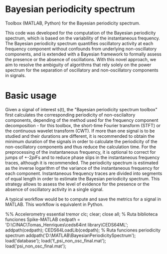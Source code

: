 # Bayesian periodicity spectrum
Toolbox (MATLAB, Python) for the Bayesian periodicity spectrum.

This code was developed for the computation of the Bayesian periodicity spectrum, which is based on the variability of the instantaneous frequency. The Bayesian periodicity spectrum quantifies oscillatory activity at each frequency component without confounds from underlying non-oscillatory components, and is extended with a Bayesian framework to formally assess the presence or the absence of oscillations. With this novel approach, we aim to resolve the ambiguity of algorithms that rely solely on the power spectrum for the separation of oscillatory and non-oscillatory components in signals.
# Basic usage
Given a signal of interest s(t), the "Bayesian periodicity spectrum toolbox" first calculates the corresponding periodicity of non-oscilaltory components, depending of the method used for the frequency component decomposition - for this toolbox, the short-time Fourier transform (STFT) or the continuous wavelet transform (CWT). If more than one signal is to be studied and their durations are different, it is recommended to obtain the minimum duration of the signals in order to calculate the periodicity of the non-oscillatory components and thus reduce the calculation time. For the preprocessing of the instantaneous frequency, it is optional to correct for jumps of +-2*pi*Fs and to reduce phase slips in the instantaneous frequency traces, although it is recommended. The periodicity spectrum is estimated as the inverse logarithm of the variance of the instantaneous frequency for each component. Instantaneous frequency traces are divided into segments of equal length in order to estimate the Bayesian periodicity spectrum. This strategy allows to assess the level of evidence for the presence or the absence of oscillatory activity in a single signal.

A typical workflow would be to compute and save the metrics for a signal in MATLAB. This workflow is equivalent in Python.

%% Accelerometry essential tremor
clc;
clear;
close all;
% Ruta biblioteca funciones Spike-MATLAB
cedpath = 'D:\CINAC\Tomas_Henriques\ceds64int library\CEDS64ML';
addpath(cedpath);
CEDS64LoadLib(cedpath);
% Ruta funciones periodicity spectrum
addpath('D:\MATLAB\BayesianPeriodicitySpectrum');
load('database');
load('f_psi_non_osc_final.mat');
load('psi_non_osc_final.mat');
